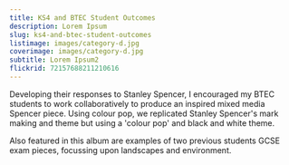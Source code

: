 ```yaml
---
title: KS4 and BTEC Student Outcomes
description: Lorem Ipsum
slug: ks4-and-btec-student-outcomes
listimage: images/category-d.jpg
coverimage: images/category-d.jpg
subtitle: Lorem Ipsum2
flickrid: 72157688211210616
---
```

Developing their responses to Stanley Spencer, I encouraged my BTEC students to work collaboratively to produce an inspired mixed media Spencer piece. Using colour pop, we replicated Stanley Spencer's mark making and theme but using a 'colour pop' and black and white theme.

Also featured in this album are examples of two previous students GCSE exam pieces, focussing upon landscapes and environment.
